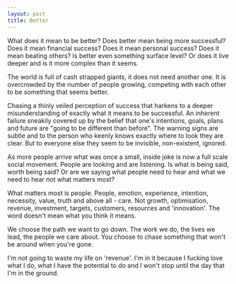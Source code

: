 ```yaml
---
layout: post
title: Better
---
```


What does it mean to be better? Does better mean being more successful? Does it mean financial success? Does it mean personal success? Does it mean beating others? Is better even something surface level? Or does it live deeper and is it more complex than it seems.

The world is full of cash strapped giants, it does not need another one. It is overcrowded by the number of people growing, competing with each other to be something that seems better. 

Chasing a thinly veiled perception of success that harkens to a deeper misunderstanding of exactly what it means to be successful. An inherent failure sneakily covered up by the belief that one's intentions, goals, plans and future are "going to be different than before". The warning signs are subtle and to the person who keenly knows exactly where to look they are clear. But to everyone else they seem to be invisible, non-existent, ignored.

As more people arrive what was once a small, inside joke is now a full scale social movement. People are looking and are listening. Is what is being said, worth being said? Or are we saying what people need to hear and what we need to hear not what matters most?

What matters most is people. People, emotion, experience, intention, necessity, value, truth and above all - care. Not growth, optimisation, revenue, investment, targets, customers, resources and 'innovation'. The word doesn't mean what you think it means.

We choose the path we want to go down. The work we do, the lives we lead, the people we care about. You choose to chase something that won't be around when you're gone.

I'm not going to waste my life on 'revenue'. I'm in it because I fucking love what I do, what I have the potential to do and I won't stop until the day that I'm in the ground.